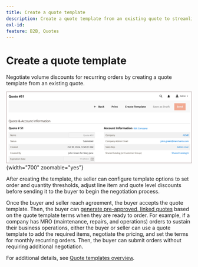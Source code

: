 ```yaml
---
title: Create a quote template
description: Create a quote template from an existing quote to streamline quote negotiation for recurring orders.
exl-id:
feature: B2B, Quotes
---
```

# Create a quote template

Negotiate volume discounts for recurring orders by creating a quote template from an existing quote.

![Create quote template from the admin](./assets/quote-template-create-from-admin.png){width="700" zoomable="yes"}

After creating the template, the seller can configure template options to set order and quantity thresholds, adjust line item and quote level discounts before sending it to the buyer to begin the negotiation process.

Once the buyer and seller reach agreement, the buyer accepts the quote template. Then, the buyer can [generate pre-approved, linked quotes](account-dashboard-my-quote-templates.md) based on the quote template terms when they are ready to order. For example, if a company has MRO (maintenance, repairs, and operations) orders to sustain their business operations, either the buyer or seller can use a quote template to add the required items, negotiate the pricing, and set the terms for monthly recurring orders. Then, the buyer can submit orders without requiring additional negotiation.

For additional details, see [Quote templates overview](quote-templates-overview.md).

